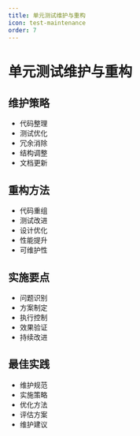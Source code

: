 ```yaml
---
title: 单元测试维护与重构
icon: test-maintenance
order: 7
---
```


# 单元测试维护与重构

## 维护策略
- 代码整理
- 测试优化
- 冗余消除
- 结构调整
- 文档更新

## 重构方法
- 代码重组
- 测试改进
- 设计优化
- 性能提升
- 可维护性

## 实施要点
- 问题识别
- 方案制定
- 执行控制
- 效果验证
- 持续改进

## 最佳实践
- 维护规范
- 实施策略
- 优化方法
- 评估方案
- 维护建议
